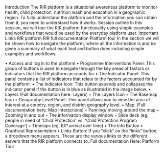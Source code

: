 Introduction
The RIR platform is a situational awareness platform to monitor health, child protection, nutrition wash and education in a geographic region. To fully understand the platform and the information you can obtain from it, you need to understand how it works.
Session outline
In this session, we will tour the RIR platform functionality using simple examples and workflows that would be used by the everyday platform user.
Important Links
RIR platform
RIR full documentation
Platform tour
In the section we will be shown how to navigate the platform, where all the information is and be given a summary of what each tool and button does including simple examples and workflows:
 
•        Access and log in to the platform
•        Programme Interventions Panel: This group of buttons is used to navigate through the key areas of factors or indicators that the RIR platform accounts for
•        The Indicator Panel: This panel contains a list of indicators that relate to the factors accounted for by the platform.
•        The Indicator Icon: This button expands and collapses the indicator panel if the button is in blue as illustrated in the image below.
•        Layers (Full documentation here: Layers)
  ◦         The Layers Icon
  ◦         The Basemap Icon
  ◦         Geography Level Panel: This panel allows you to view the area of interest at a country, region, and district geography level.
•        Map: (Full documentation here: Map Interactions)
  ◦         Panning/ moving around the map
  ◦         Zooming in and out
  ◦         The information display window
  ◦         Slide deck (eg. people in need of 'Child Protection' vs. 'Child Protection Program Coverage')
  ◦         Timelaps (eg. IDP arrival over time)
•        The Info Button
•        Graphical Representation
•        Links Button: If you “click” on the “links” button, a dropdown menu appears. These are the various links to the different servers that the RIR platform connects to.
Full documentation Here: Platform Tour
